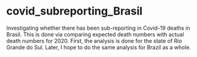 # covid_subreporting_Brasil
Investigating whether there has been sub-reporting in Covid-19 deaths in Brasil. This is done via comparing expected death numbers with actual death numbers for 2020. First, the analysis is done for the state of Rio Grande do Sul. Later, I hope to do the same analysis for Brazil as a whole. 
